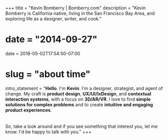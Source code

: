 +++
title = "Kevin Bomberry | Bomberry.com"
description = "Kevin Bomberry is California native, living in the San Francisco Bay Area, and exploring life as a designer, writer, and cook."
# date = "2014-09-27"
date = 2018-05-02T17:54:50-07:00
# slug = "about time"
intro_statement = "**Hello**. I'm **Kevin**. I'm a designer, strategist, and agent of change. My craft is **product design**, **UX/UI/IxDesign**, and **contextual interaction systems**, with a focus on **3D/AR/VR**. I love to find **simple solutions for complex problems** and to create **intuitive and engaging product experiences**. <br /><br /><br />So, take a look around and if you see something that interest you, let me know. I'd be happy to talk with you."
+++
